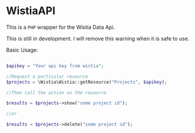 # WistiaAPI

This is a `PHP` wrapper for the Wistia Data Api.

This is still in development.  I will remove this warning when it is safe to use.


Basic Usage: 

```php

$apikey = "Your api key from wistia";

//Request a particular resource
$projects = \Wistia\Wistia::getResource("Projects", $apikey);

//Then call the action on the resource

$results = $projects->show("some project id");

//or

$results = $projects->delete("some project id");


```
